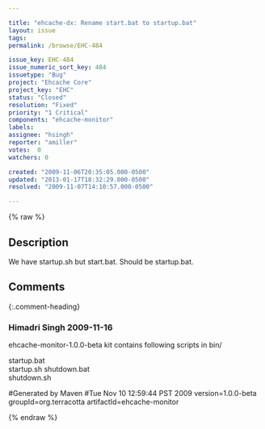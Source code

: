 ```yaml
---

title: "ehcache-dx: Rename start.bat to startup.bat"
layout: issue
tags: 
permalink: /browse/EHC-484

issue_key: EHC-484
issue_numeric_sort_key: 484
issuetype: "Bug"
project: "Ehcache Core"
project_key: "EHC"
status: "Closed"
resolution: "Fixed"
priority: "1 Critical"
components: "ehcache-monitor"
labels: 
assignee: "hsingh"
reporter: "amiller"
votes:  0
watchers: 0

created: "2009-11-06T20:35:05.000-0500"
updated: "2013-01-17T18:32:29.000-0500"
resolved: "2009-11-07T14:10:57.000-0500"

---
```




{% raw %}



## Description

<div markdown="1" class="description">

We have startup.sh but start.bat.  Should be startup.bat.

</div>

## Comments


{:.comment-heading}
### **Himadri Singh** <span class="date">2009-11-16</span>

<div markdown="1" class="comment">

ehcache-monitor-1.0.0-beta kit contains following scripts in bin/

startup.bat  
startup.sh
shutdown.bat  
shutdown.sh  

#Generated by Maven
#Tue Nov 10 12:59:44 PST 2009
version=1.0.0-beta
groupId=org.terracotta
artifactId=ehcache-monitor

</div>



{% endraw %}
